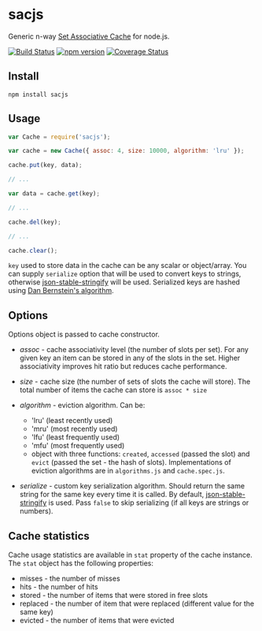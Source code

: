 # sacjs
Generic n-way [Set Associative Cache](http://www.cs.umd.edu/class/sum2003/cmsc311/Notes/Memory/set.html) for node.js.

[![Build Status](https://travis-ci.org/epoberezkin/sacjs.svg?branch=master)](https://travis-ci.org/epoberezkin/sacjs)
[![npm version](https://badge.fury.io/js/sacjs.svg)](https://www.npmjs.com/package/sacjs)
[![Coverage Status](https://coveralls.io/repos/epoberezkin/sacjs/badge.svg?branch=master&service=github)](https://coveralls.io/github/epoberezkin/sacjs?branch=master)


## Install

```
npm install sacjs
```


## Usage

```JavaScript
var Cache = require('sacjs');

var cache = new Cache({ assoc: 4, size: 10000, algorithm: 'lru' });

cache.put(key, data);

// ...

var data = cache.get(key);

// ...

cache.del(key);

// ...

cache.clear();
```

`key` used to store data in the cache can be any scalar or object/array. You can supply `serialize` option that will be used to convert keys to strings, otherwise [json-stable-stringify](https://github.com/substack/json-stable-stringify) will be used. Serialized keys are hashed using [Dan Bernstein's algorithm](http://www.cse.yorku.ca/~oz/hash.html#djb2).


## Options

Options object is passed to cache constructor.

- _assoc_ - cache associativity level (the number of slots per set). For any given key an item can be stored in any of the slots in the set. Higher associativity improves hit ratio but reduces cache performance.

- _size_ - cache size (the number of sets of slots the cache will store). The total number of items the cache can store is `assoc * size`

- _algorithm_ - eviction algorithm. Can be:
    - 'lru' (least recently used)
    - 'mru' (most recently used)
    - 'lfu' (least frequently used)
    - 'mfu' (most frequently used)
    - object with three functions: `created`, `accessed` (passed the slot) and `evict` (passed the set - the hash of slots). Implementations of eviction algorithms are in `algorithms.js` and `cache.spec.js`.

- _serialize_ - custom key serialization algorithm. Should return the same string for the same key every time it is called. By default, [json-stable-stringify](https://github.com/substack/json-stable-stringify) is used. Pass `false` to skip serializing (if all keys are strings or numbers).


## Cache statistics

Cache usage statistics are available in `stat` property of the cache instance. The `stat` object has the following properties:

- misses - the number of misses
- hits - the number of hits
- stored - the number of items that were stored in free slots
- replaced - the number of item that were replaced (different value for the same key)
- evicted - the number of items that were evicted
